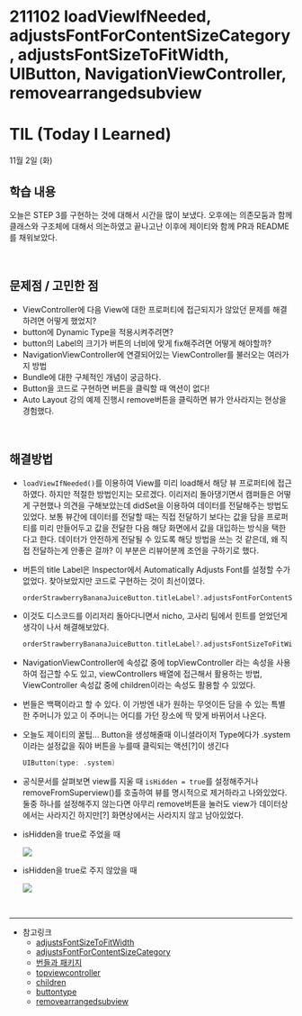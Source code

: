 # 211102 loadViewIfNeeded, adjustsFontForContentSizeCategory, adjustsFontSizeToFitWidth, UIButton, NavigationViewController, removearrangedsubview
# TIL (Today I Learned)

11월 2일 (화)

## 학습 내용
오늘은 STEP 3를 구현하는 것에 대해서 시간을 많이 보냈다. 오후에는 의존모둠과 함께 클래스와 구조체에 대해서 의논하였고 끝나고난 이후에 제이티와 함께 PR과 README를 채워보았다.

&nbsp;

## 문제점 / 고민한 점
- ViewController에 다음 View에 대한 프로퍼티에 접근되지가 않았던 문제를 해결하려면 어떻게 했었지?
- button에 Dynamic Type을 적용시켜주려면?
- button의 Label의 크기가 버튼의 너비에 맞게 fix해주려면 어떻게 해야할까?
- NavigationViewController에 연결되어있는 ViewController를 불러오는 여러가지 방법
- Bundle에 대한 구체적인 개념이 궁금하다.
- Button을 코드로 구현하면 버튼을 클릭할 때 액션이 없다!
- Auto Layout 강의 예제 진행시 remove버튼을 클릭하면 뷰가 안사라지는 현상을 경험했다.

&nbsp;
## 해결방법
- `loadViewIfNeeded()`를 이용하여 View를 미리 load해서 해당 뷰 프로퍼티에 접근하였다. 하지만 적절한 방법인지는 모르겠다. 이리저리 돌아댕기면서 캠퍼들은 어떻게 구현했나 의견을 구해보았는데 didSet을 이용하여 데이터를 전달해주는 방법도 있었다. 보통 뷰간에 데이터를 전달할 때는 직접 전달하기 보다는 값을 담을 프로퍼티를 미리 만들어두고 값을 전달한 다음 해당 화면에서 값을 대입하는 방식을 택한다고 한다. 데이터가 안전하게 전달될 수 있도록 해당 방법을 쓰는 것 같은데, 왜 직접 전달하는게 안좋은 걸까? 이 부분은 리뷰어분께 조언을 구하기로 했다.
- 버튼의 title Label은 Inspector에서 Automatically Adjusts Font를 설정할 수가 없었다. 찾아보았지만 코드로 구현하는 것이 최선이였다. 
    ```swift
    orderStrawberryBananaJuiceButton.titleLabel?.adjustsFontForContentSizeCategory = true
    ```
- 이것도 디스코드를 이리저리 돌아다니면서 nicho, 고사리 팀에서 힌트를 얻었던게 생각이 나서 해결해보았다.
    ```swift
    orderStrawberryBananaJuiceButton.titleLabel?.adjustsFontSizeToFitWidth = true
    ```
- NavigationViewController에 속성값 중에 topViewController 라는 속성을 사용하여 접근할 수도 있고, viewControllers 배열에 접근해서 활용하는 방법, ViewController 속성값 중에 children이라는 속성도 활용할 수 있었다. 
- 번들은 백팩이라고 할 수 있다. 이 가방엔 내가 원하는 무엇이든 담을 수 있는 특별한 주머니가 있고 이 주머니는 어디를 가던 장소에 딱 맞게 바뀌어서 나온다.
- 오늘도 제이티의 꿀팁... Button을 생성해줄때 이니셜라이저 Type에다가 .system이라는 설정값을 줘야 버튼을 누를때 클릭되는 액션[?]이 생긴다
    ```swift
    UIButton(type: .system)
    ```
- 공식문서를 살펴보면 view를 지울 때 `isHidden = true`를 설정해주거나 removeFromSuperview()를 호출하여 뷰를 명시적으로 제거하라고 나와있었다. 둘중 하나를 설정해주지 않는다면 아무리 remove버튼을 눌러도 view가 데이터상에서는 사라지긴 하지만[?] 화면상에서는 사라지지 않고 남아있었다.
- isHidden을 true로 주었을 때
     
     ![](https://i.imgur.com/KBd6H3s.gif)
     
- isHidden을 true로 주지 않았을 때
     
     ![](https://i.imgur.com/rlVjRDr.gif)


&nbsp;

---

- 참고링크
    - [adjustsFontSizeToFitWidth](https://developer.apple.com/documentation/uikit/uilabel/1620546-adjustsfontsizetofitwidth)
    - [adjustsFontForContentSizeCategory](https://developer.apple.com/documentation/uikit/uicontentsizecategoryadjusting/1771731-adjustsfontforcontentsizecategor)
    - [번들과 패키지](https://nshipster.co.kr/bundles-and-packages/)
    - [topviewcontroller](https://developer.apple.com/documentation/uikit/uinavigationcontroller/1621849-topviewcontroller)
    - [children](https://developer.apple.com/documentation/uikit/uiviewcontroller/1621452-children)
    - [buttontype](https://developer.apple.com/documentation/uikit/uibutton/buttontype)
    - [removearrangedsubview](https://developer.apple.com/documentation/uikit/uistackview/1616235-removearrangedsubview)
